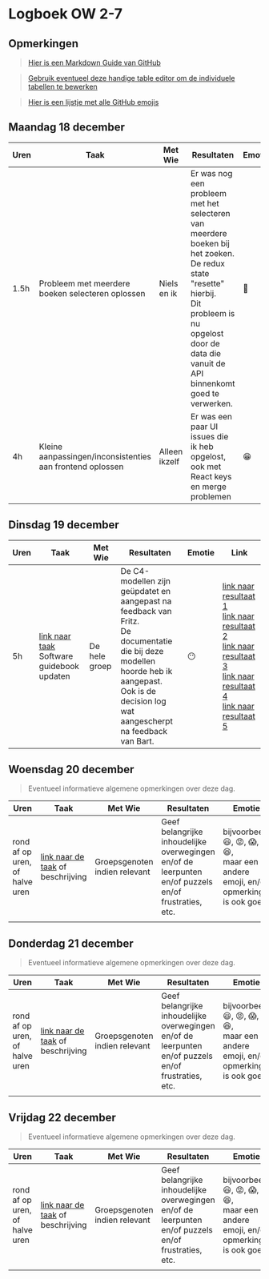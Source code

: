 # Logboek OW 2-7

## Opmerkingen

> [Hier is een Markdown Guide van GitHub](https://guides.github.com/features/mastering-markdown/)

> [Gebruik eventueel deze handige table editor om de individuele tabellen te bewerken](https://www.tablesgenerator.com/markdown_tables)

> [Hier is een lijstje met alle GitHub emojis](https://github.com/ikatyang/emoji-cheat-sheet/blob/master/README.md)

## Maandag 18 december

| **Uren** | **Taak**                                                  | **Met Wie**   | **Resultaten**                                                                                                                                                                                               | **Emotie**              | **Link**                                                                                     |
|----------|-----------------------------------------------------------|---------------|--------------------------------------------------------------------------------------------------------------------------------------------------------------------------------------------------------------|-------------------------|----------------------------------------------------------------------------------------------|
| 1.5h     | Probleem met meerdere boeken selecteren oplossen          | Niels en ik   | Er was nog een probleem met het selecteren van meerdere boeken bij het zoeken. De redux state "resette" hierbij.<br>Dit probleem is nu opgelost door de data die vanuit de API binnenkomt goed te verwerken. | :slightly_smiling_face: | [link naar de resultaten](https://github.com/HANICA-DWA/project-sep23-klipspringer/pull/293) |
| 4h       | Kleine aanpassingen/inconsistenties aan frontend oplossen | Alleen ikzelf | Er was een paar UI issues die ik heb opgelost, ook met React keys en merge problemen                                                                                                                         | :grin:                  | [link naar de resultaten](https://github.com/HANICA-DWA/project-sep23-klipspringer/pull/297) |


## Dinsdag 19 december

| **Uren** | **Taak**                                                                                                            | **Met Wie**   | **Resultaten**                                                                                                                                                                                       | **Emotie** | **Link**                                                                                                                                                                                                                                                                                                                                                                                                                                                                                                                                                                                                                                                                              |
|----------|---------------------------------------------------------------------------------------------------------------------|---------------|------------------------------------------------------------------------------------------------------------------------------------------------------------------------------------------------------|------------|---------------------------------------------------------------------------------------------------------------------------------------------------------------------------------------------------------------------------------------------------------------------------------------------------------------------------------------------------------------------------------------------------------------------------------------------------------------------------------------------------------------------------------------------------------------------------------------------------------------------------------------------------------------------------------------|
| 5h       | [link naar taak](https://github.com/HANICA-DWA/project-sep23-klipspringer/issues/252)<br>Software guidebook updaten | De hele groep | De C4-modellen zijn geüpdatet en aangepast na feedback van Fritz.<br>De documentatie die bij deze modellen hoorde heb ik aangepast.<br>Ook is de decision log wat aangescherpt na feedback van Bart. | :no_mouth: | [link naar resultaat 1](https://github.com/HANICA-DWA/project-sep23-klipspringer/commit/d05a7c82596468ec675b1d75e30af66d13f529e9)<br>[link naar resultaat 2](https://github.com/HANICA-DWA/project-sep23-klipspringer/commit/384bc00b734cd6e5162ca6ce5bcc6e03c176b296)<br>[link naar resultaat 3](https://github.com/HANICA-DWA/project-sep23-klipspringer/commit/ef0a8c9502af5760411095821392c86f16da3cdb)<br>[link naar resultaat 4](https://github.com/HANICA-DWA/project-sep23-klipspringer/commit/b5580a8828328bf05070870019b0adefa9ac330f)<br>[link naar resultaat 5](https://github.com/HANICA-DWA/project-sep23-klipspringer/commit/3d2698e3bb7e220caf721c1815098377558f8ce5) |

## Woensdag 20 december

> Eventueel informatieve algemene opmerkingen over deze dag.

| Uren | Taak  | Met Wie | Resultaten | Emotie | Link |
|---|---|---|---|---|---|
| rond af op uren, of halve uren | [link naar de taak](https://github.com/link-naar-de-taak) of beschrijving | Groepsgenoten indien relevant | Geef belangrijke inhoudelijke overwegingen en/of de leerpunten en/of puzzels en/of frustraties, etc.  |bijvoorbeeld <br />:smiley:, :rage:, :scream:, of :satisfied:, <br />maar een andere emoji, en/of opmerking is ook goed | [link naar de resultaten](https://github.com/link-naar-de-commit) |
| | | | | | |

## Donderdag 21 december

> Eventueel informatieve algemene opmerkingen over deze dag.

| Uren | Taak  | Met Wie | Resultaten | Emotie | Link |
|---|---|---|---|---|---|
| rond af op uren, of halve uren | [link naar de taak](https://github.com/link-naar-de-taak) of beschrijving | Groepsgenoten indien relevant | Geef belangrijke inhoudelijke overwegingen en/of de leerpunten en/of puzzels en/of frustraties, etc.  |bijvoorbeeld <br />:smiley:, :rage:, :scream:, of :satisfied:, <br />maar een andere emoji, en/of opmerking is ook goed | [link naar de resultaten](https://github.com/link-naar-de-commit) |
| | | | | | |

## Vrijdag 22 december

> Eventueel informatieve algemene opmerkingen over deze dag.

| Uren | Taak  | Met Wie | Resultaten | Emotie | Link |
|---|---|---|---|---|---|
| rond af op uren, of halve uren | [link naar de taak](https://github.com/link-naar-de-taak) of beschrijving | Groepsgenoten indien relevant | Geef belangrijke inhoudelijke overwegingen en/of de leerpunten en/of puzzels en/of frustraties, etc.  |bijvoorbeeld <br />:smiley:, :rage:, :scream:, of :satisfied:, <br />maar een andere emoji, en/of opmerking is ook goed | [link naar de resultaten](https://github.com/link-naar-de-commit) |
| | | | | | |
